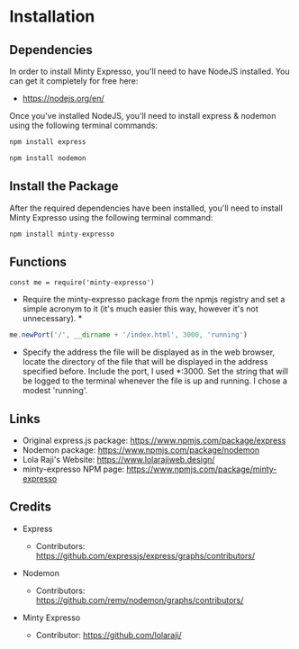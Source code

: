# Installation #
## Dependencies ##
In order to install Minty Expresso, you'll need to have NodeJS installed. You can get it completely for free here:
  * https://nodejs.org/en/

Once you've installed NodeJS, you'll need to install express & nodemon using the following terminal commands:

``` javascript
npm install express
```

``` javascript
npm install nodemon
```

## Install the Package ##

After the required dependencies have been installed, you'll need to install Minty Expresso using the following terminal command:

``` javascript
npm install minty-expresso
```

## Functions ##

``` javascriptt
const me = require('minty-expresso')
```
* Require the minty-expresso package from the npmjs registry and set a simple acronym to it (it's much easier this way, however it's not unnecessary). *

``` javascript
me.newPort('/', __dirname + '/index.html', 3000, 'running')
```

* Specify the address the file will be displayed as in the web browser, locate the directory of the file that will be displayed in the address specified before. Include the port, I used *:3000. Set the string that will be logged to the terminal whenever the file is up and running. I chose a modest 'running'.


## Links ##

* Original express.js package: https://www.npmjs.com/package/express
* Nodemon package: https://www.npmjs.com/package/nodemon
* Lola Raji's  Website: https://www.lolarajiweb.design/
* minty-expresso NPM page: https://www.npmjs.com/package/minty-expresso

## Credits ##
* Express

    * Contributors: https://github.com/expressjs/express/graphs/contributors/

* Nodemon

    * Contributors: https://github.com/remy/nodemon/graphs/contributors/

* Minty Expresso

    * Contributor: https://github.com/lolaraji/
